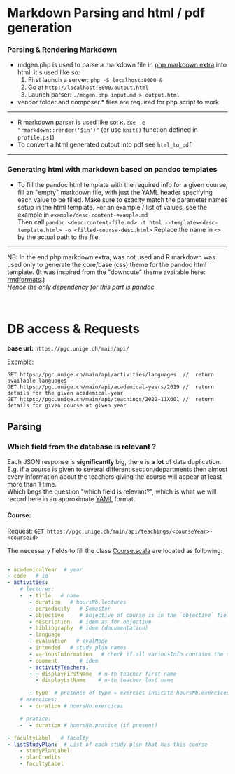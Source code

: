 # Markdown Parsing and html / pdf generation


### Parsing & Rendering Markdown


- mdgen.php is used to parse a markdown file in [php markdown extra](https://michelf.ca/projects/php-markdown/extra/)
into html. it's used like so:
  1. First launch a server: `php -S localhost:8000 &`
  2. Go at `http://localhost:8000/output.html`
  3. Launch parser: `./mdgen.php input.md > output.html`  
- vendor folder and composer.* files are required for php script to work
---

- R markdown parser is used like so: `R.exe -e "rmarkdown::render('$in')"`  (or use `knit()` function defined in `profile.ps1`)
- To convert a html generated output into pdf see `html_to_pdf`
---

### Generating html with markdown based on pandoc templates

- To fill the pandoc html template with the required info for a given course, 
fill an "empty" markdown file, with just the YAML header specifying
each value to be filled. Make sure to exaclty match the parameter names
setup in the html template.
For an example / list of values, see the example in `example/desc-content-example.md`  
Then call `pandoc <desc-content-file.md> -t html --template=<desc-template.html> -o <filled-course-desc.html>`
Replace the name in `<>` by the actual path to the file.  

---

NB: In the end php markdown extra, was not used and R markdown was
used only to generate the core/base (css) theme for the pandoc html template.
(It was inspired from the "downcute" theme available
here: [rmdformats](https://github.com/juba/rmdformats).)  
_Hence the only dependency for this part is pandoc._

<br/>


# DB access & Requests


**base url:** `https://pgc.unige.ch/main/api/`  

Exemple:

    GET https://pgc.unige.ch/main/api/activities/languages  //  return available languages
    GET https://pgc.unige.ch/main/api/academical-years/2019 //  return details for the given academical-year
    GET https://pgc.unige.ch/main/api/teachings/2022-11X001 //  return details for given course at given year


## Parsing


### Which field from the database is relevant ?


Each JSON response is **significantly** big, there is **a lot** of data duplication.
E.g. if a course is given to several different section/departments then almost every information
about the teachers giving the course will appear at least more than 1 time.  
Which begs the question "which field is relevant?", which is what we will record here in
an approximate [YAML](https://en.wikipedia.org/wiki/YAML) format.


#### Course:

Request: `GET https://pgc.unige.ch/main/api/teachings/<courseYear>-<courseId>`


The necessary fields to fill the class [Course.scala](https://github.com/David-Kyrat/Course-Description-Automation/blob/master/src/main/scala/ch/Course.scala) are located as following:


```YAML

- academicalYear  # year
- code   # id
- activities:
    # lectures: 
    -  - title   # name 
       - duration   # hoursNb.lectures
       - periodicity   # Semester
       - objective     # objective of course is in the `objective` field of 1st element of list of activities (the lectures)
       - description   # idem as for objective
       - bibliography  # idem (documentation)
       - language
       - evaluation   # evalMode
       - intended   # study plan names
       - variousInformation   # check if all variousInfo contains the same category of info => they dont
       - comment       # idem
       - activityTeachers:
       - - displayFirstName  # n-th teacher first name
         - displayLstName    # n-th teacher last name

       - type  # presence of type = exercies indicate hoursNb.exercices > 0, idem for hoursNb.practice
    # exercices:    
    -  - duration # hoursNb.exercices 

    # pratice:    
    -  - duration # hoursNb.pratice (if present)

- facultyLabel   # faculty
- listStudyPlan:  # List of each study plan that has this course
    - studyPlanLabel
    - planCredits
    - facultyLabel

```

